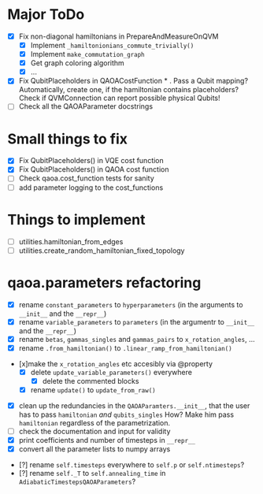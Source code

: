 # Major ToDo
 - [x] Fix non-diagonal hamiltonians in PrepareAndMeasureOnQVM
   - [x] Implement `_hamiltonionians_commute_trivially()`
   - [x] Implement `make_commutation_graph`
   - [x] Get graph coloring algorithm
   - [x] ...
 - [x] Fix QubitPlaceholders in QAOACostFunction * . Pass a Qubit mapping? Automatically,
   create one, if the hamiltonian contains placeholders? Check if QVMConnection
   can report possible physical Qubits!
 - [ ] Check all the QAOAParameter docstrings

# Small things to fix
 - [x] Fix QubitPlaceholders() in VQE cost function
 - [x] Fix QubitPlaceholders() in QAOA cost function
 - [ ] Check qaoa.cost_function tests for sanity
 - [ ] add parameter logging to the cost_functions

# Things to implement
  - [ ] utilities.hamiltonian_from_edges
  - [ ] utilities.create_random_hamiltonian_fixed_topology

# qaoa.parameters refactoring
 - [x] rename `constant_parameters` to `hyperparameters` (in the arguments to `__init__` and the `__repr__`)
 - [x] rename `variable_parameters` to `parameters` (in the argumentr to `__init__` and the `__repr__`)
 - [x] rename `betas`, `gammas_singles` and `gammas_pairs` to `x_rotation_angles`, ...
 - [x] rename `.from_hamiltonian()` to `.linear_ramp_from_hamiltonian()`
 - [x]make the `x_rotation_angles` etc accesibly via @property
   - [x] delete `update_variable_parameters()` everywhere
      - [x] delete the commented blocks 
   - [x] rename `update()` to `update_from_raw()`
 - [x] clean up the redundancies in the `QAOAParamters.__init__`, that the
       user has to pass `hamiltonian` _and_ `qubits_singles`
       How? Make him pass `hamiltonian` regardless of the parametrization.
 - [ ] check the documentation and input for validity
 - [x] print coefficients and number of timesteps in `__repr__`
 - [x] convert all the parameter lists to numpy arrays
 - [?] rename `self.timesteps` everywhere to `self.p` or `self.ntimesteps`?
 - [?] rename `self._T` to `self.annealing_time` in `AdiabaticTimestepsQAOAParameters`? 
 


